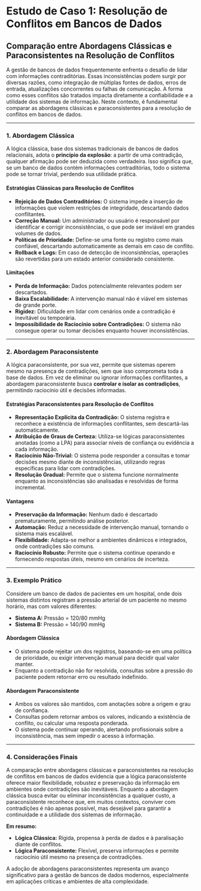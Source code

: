 
# Estudo de Caso 1: Resolução de Conflitos em Bancos de Dados

## Comparação entre Abordagens Clássicas e Paraconsistentes na Resolução de Conflitos

A gestão de bancos de dados frequentemente enfrenta o desafio de lidar com informações contraditórias. Essas inconsistências podem surgir por diversas razões, como integração de múltiplas fontes de dados, erros de entrada, atualizações concorrentes ou falhas de comunicação. A forma como esses conflitos são tratados impacta diretamente a confiabilidade e a utilidade dos sistemas de informação. Neste contexto, é fundamental comparar as abordagens clássicas e paraconsistentes para a resolução de conflitos em bancos de dados.

---

### 1. Abordagem Clássica

A lógica clássica, base dos sistemas tradicionais de bancos de dados relacionais, adota o **princípio da explosão**: a partir de uma contradição, qualquer afirmação pode ser deduzida como verdadeira. Isso significa que, se um banco de dados contém informações contraditórias, todo o sistema pode se tornar trivial, perdendo sua utilidade prática.

#### Estratégias Clássicas para Resolução de Conflitos

- **Rejeição de Dados Contraditórios:** O sistema impede a inserção de informações que violem restrições de integridade, descartando dados conflitantes.
- **Correção Manual:** Um administrador ou usuário é responsável por identificar e corrigir inconsistências, o que pode ser inviável em grandes volumes de dados.
- **Políticas de Prioridade:** Define-se uma fonte ou registro como mais confiável, descartando automaticamente as demais em caso de conflito.
- **Rollback e Logs:** Em caso de detecção de inconsistências, operações são revertidas para um estado anterior considerado consistente.

#### Limitações

- **Perda de Informação:** Dados potencialmente relevantes podem ser descartados.
- **Baixa Escalabilidade:** A intervenção manual não é viável em sistemas de grande porte.
- **Rigidez:** Dificuldade em lidar com cenários onde a contradição é inevitável ou temporária.
- **Impossibilidade de Raciocínio sobre Contradições:** O sistema não consegue operar ou tomar decisões enquanto houver inconsistências.

---

### 2. Abordagem Paraconsistente

A lógica paraconsistente, por sua vez, permite que sistemas operem mesmo na presença de contradições, sem que isso comprometa toda a base de dados. Em vez de eliminar ou ignorar informações conflitantes, a abordagem paraconsistente busca **controlar e isolar as contradições**, permitindo raciocínio útil e decisões informadas.

#### Estratégias Paraconsistentes para Resolução de Conflitos

- **Representação Explícita da Contradição:** O sistema registra e reconhece a existência de informações conflitantes, sem descartá-las automaticamente.
- **Atribuição de Graus de Certeza:** Utiliza-se lógicas paraconsistentes anotadas (como a LPA) para associar níveis de confiança ou evidência a cada informação.
- **Raciocínio Não-Trivial:** O sistema pode responder a consultas e tomar decisões mesmo diante de inconsistências, utilizando regras específicas para lidar com contradições.
- **Resolução Gradual:** Permite que o sistema funcione normalmente enquanto as inconsistências são analisadas e resolvidas de forma incremental.

#### Vantagens

- **Preservação da Informação:** Nenhum dado é descartado prematuramente, permitindo análise posterior.
- **Automação:** Reduz a necessidade de intervenção manual, tornando o sistema mais escalável.
- **Flexibilidade:** Adapta-se melhor a ambientes dinâmicos e integrados, onde contradições são comuns.
- **Raciocínio Robusto:** Permite que o sistema continue operando e fornecendo respostas úteis, mesmo em cenários de incerteza.

---

### 3. Exemplo Prático

Considere um banco de dados de pacientes em um hospital, onde dois sistemas distintos registram a pressão arterial de um paciente no mesmo horário, mas com valores diferentes:

- **Sistema A:** Pressão = 120/80 mmHg
- **Sistema B:** Pressão = 140/90 mmHg

#### Abordagem Clássica

- O sistema pode rejeitar um dos registros, baseando-se em uma política de prioridade, ou exigir intervenção manual para decidir qual valor manter.
- Enquanto a contradição não for resolvida, consultas sobre a pressão do paciente podem retornar erro ou resultado indefinido.

#### Abordagem Paraconsistente

- Ambos os valores são mantidos, com anotações sobre a origem e grau de confiança.
- Consultas podem retornar ambos os valores, indicando a existência de conflito, ou calcular uma resposta ponderada.
- O sistema pode continuar operando, alertando profissionais sobre a inconsistência, mas sem impedir o acesso à informação.

---

### 4. Considerações Finais

A comparação entre abordagens clássicas e paraconsistentes na resolução de conflitos em bancos de dados evidencia que a lógica paraconsistente oferece maior flexibilidade, robustez e preservação da informação em ambientes onde contradições são inevitáveis. Enquanto a abordagem clássica busca evitar ou eliminar inconsistências a qualquer custo, a paraconsistente reconhece que, em muitos contextos, conviver com contradições é não apenas possível, mas desejável para garantir a continuidade e a utilidade dos sistemas de informação.

**Em resumo:**  
- **Lógica Clássica:** Rígida, propensa à perda de dados e à paralisação diante de conflitos.
- **Lógica Paraconsistente:** Flexível, preserva informações e permite raciocínio útil mesmo na presença de contradições.

A adoção de abordagens paraconsistentes representa um avanço significativo para a gestão de bancos de dados modernos, especialmente em aplicações críticas e ambientes de alta complexidade.
```
